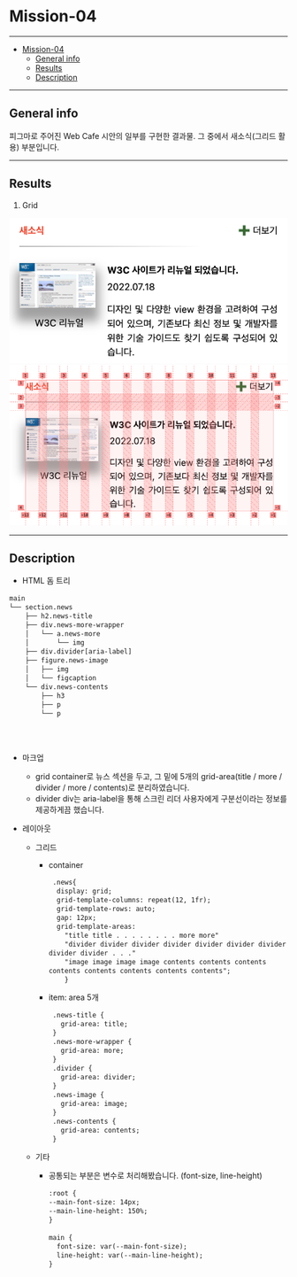 # Mission-04

---

- [Mission-04](#mission-04)
  - [General info](#general-info)
  - [Results](#results)
  - [Description](#description)

---

## General info

피그마로 주어진 Web Cafe 시안의 일부를 구현한 결과물.
그 중에서 새소식(그리드 활용) 부분입니다.

---

## Results

1. Grid

![Grid_result1](./result1.png)
![Grid_result2](./result2.png)

---

## Description

- HTML 돔 트리

```
main
└── section.news
    ├── h2.news-title
    ├── div.news-more-wrapper
    │   └── a.news-more
    │       └── img
    ├── div.divider[aria-label]
    ├── figure.news-image
    │   ├── img
    │   └── figcaption
    └── div.news-contents
        ├── h3
        ├── p
        └── p




```

- 마크업

  - grid container로 뉴스 섹션을 두고, 그 밑에 5개의 grid-area(title / more / divider / more / contents)로 분리하였습니다.
  - divider div는 aria-label을 통해 스크린 리더 사용자에게 구분선이라는 정보를 제공하게끔 했습니다.

- 레이아웃

  - 그리드
    - container
      ```
       .news{
        display: grid;
        grid-template-columns: repeat(12, 1fr);
        grid-template-rows: auto;
        gap: 12px;
        grid-template-areas:
          "title title . . . . . . . . more more"
          "divider divider divider divider divider divider divider divider divider . . ."
          "image image image image contents contents contents contents contents contents contents contents";
          }
      ```
    - item: area 5개
      ```
       .news-title {
         grid-area: title;
       }
       .news-more-wrapper {
         grid-area: more;
       }
       .divider {
         grid-area: divider;
       }
       .news-image {
         grid-area: image;
       }
       .news-contents {
         grid-area: contents;
       }
      ```
  - 기타

    - 공통되는 부분은 변수로 처리해봤습니다.
      (font-size, line-height)

      ```
      :root {
      --main-font-size: 14px;
      --main-line-height: 150%;
      }

      main {
        font-size: var(--main-font-size);
        line-height: var(--main-line-height);
      }
      ```
